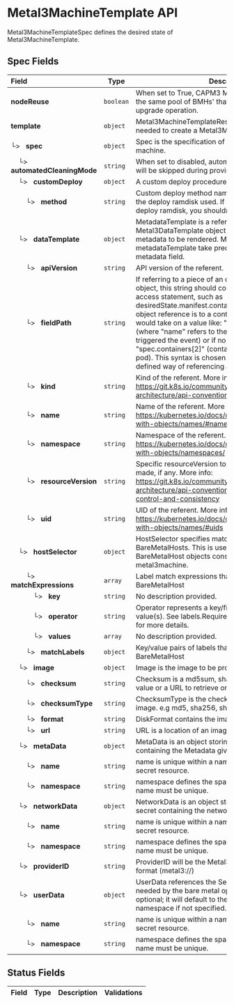 # Metal3MachineTemplate API

Metal3MachineTemplateSpec defines the desired state of Metal3MachineTemplate.

## Spec Fields

| Field | Type | Description | Validations |
|:---|---|---|---|
|  **nodeReuse** | `boolean` | When set to True, CAPM3 Machine controller will pick the same pool of BMHs' that were released during the upgrade operation. | N/A |
|  **template** | `object` | Metal3MachineTemplateResource describes the data needed to create a Metal3Machine from a template. | N/A |
| └>&nbsp;&nbsp; **spec** | `object` | Spec is the specification of the desired behavior of the machine. | N/A |
| &nbsp;&nbsp;&nbsp;&nbsp;└>&nbsp;&nbsp; **automatedCleaningMode** | `string` | When set to disabled, automated cleaning of host disks will be skipped during provisioning and deprovisioning. | N/A |
| &nbsp;&nbsp;&nbsp;&nbsp;└>&nbsp;&nbsp; **customDeploy** | `object` | A custom deploy procedure. | N/A |
| &nbsp;&nbsp;&nbsp;&nbsp;&nbsp;&nbsp;&nbsp;&nbsp;└>&nbsp;&nbsp; **method** | `string` | Custom deploy method name. This name is specific to the deploy ramdisk used. If you don't have a custom deploy ramdisk, you shouldn't use CustomDeploy. | N/A |
| &nbsp;&nbsp;&nbsp;&nbsp;└>&nbsp;&nbsp; **dataTemplate** | `object` | MetadataTemplate is a reference to a Metal3DataTemplate object containing a template of metadata to be rendered. Metadata keys defined in the metadataTemplate take precedence over keys defined in metadata field. | N/A |
| &nbsp;&nbsp;&nbsp;&nbsp;&nbsp;&nbsp;&nbsp;&nbsp;└>&nbsp;&nbsp; **apiVersion** | `string` | API version of the referent. | N/A |
| &nbsp;&nbsp;&nbsp;&nbsp;&nbsp;&nbsp;&nbsp;&nbsp;└>&nbsp;&nbsp; **fieldPath** | `string` | If referring to a piece of an object instead of an entire object, this string should contain a valid JSON/Go field access statement, such as desiredState.manifest.containers[2]. For example, if the object reference is to a container within a pod, this would take on a value like: "spec.containers{name}" (where "name" refers to the name of the container that triggered the event) or if no container name is specified "spec.containers[2]" (container with index 2 in this pod). This syntax is chosen only to have some well-defined way of referencing a part of an object. | N/A |
| &nbsp;&nbsp;&nbsp;&nbsp;&nbsp;&nbsp;&nbsp;&nbsp;└>&nbsp;&nbsp; **kind** | `string` | Kind of the referent. More info: https://git.k8s.io/community/contributors/devel/sig-architecture/api-conventions.md#types-kinds | N/A |
| &nbsp;&nbsp;&nbsp;&nbsp;&nbsp;&nbsp;&nbsp;&nbsp;└>&nbsp;&nbsp; **name** | `string` | Name of the referent. More info: https://kubernetes.io/docs/concepts/overview/working-with-objects/names/#names | N/A |
| &nbsp;&nbsp;&nbsp;&nbsp;&nbsp;&nbsp;&nbsp;&nbsp;└>&nbsp;&nbsp; **namespace** | `string` | Namespace of the referent. More info: https://kubernetes.io/docs/concepts/overview/working-with-objects/namespaces/ | N/A |
| &nbsp;&nbsp;&nbsp;&nbsp;&nbsp;&nbsp;&nbsp;&nbsp;└>&nbsp;&nbsp; **resourceVersion** | `string` | Specific resourceVersion to which this reference is made, if any. More info: https://git.k8s.io/community/contributors/devel/sig-architecture/api-conventions.md#concurrency-control-and-consistency | N/A |
| &nbsp;&nbsp;&nbsp;&nbsp;&nbsp;&nbsp;&nbsp;&nbsp;└>&nbsp;&nbsp; **uid** | `string` | UID of the referent. More info: https://kubernetes.io/docs/concepts/overview/working-with-objects/names/#uids | N/A |
| &nbsp;&nbsp;&nbsp;&nbsp;└>&nbsp;&nbsp; **hostSelector** | `object` | HostSelector specifies matching criteria for labels on BareMetalHosts. This is used to limit the set of BareMetalHost objects considered for claiming for a metal3machine. | N/A |
| &nbsp;&nbsp;&nbsp;&nbsp;&nbsp;&nbsp;&nbsp;&nbsp;└>&nbsp;&nbsp; **matchExpressions** | `array` | Label match expressions that must be true on a chosen BareMetalHost | N/A |
| &nbsp;&nbsp;&nbsp;&nbsp;&nbsp;&nbsp;&nbsp;&nbsp;&nbsp;&nbsp;&nbsp;&nbsp;└>&nbsp;&nbsp; **key** | `string` | No description provided. | N/A |
| &nbsp;&nbsp;&nbsp;&nbsp;&nbsp;&nbsp;&nbsp;&nbsp;&nbsp;&nbsp;&nbsp;&nbsp;└>&nbsp;&nbsp; **operator** | `string` | Operator represents a key/field's relationship to value(s). See labels.Requirement and fields.Requirement for more details. | N/A |
| &nbsp;&nbsp;&nbsp;&nbsp;&nbsp;&nbsp;&nbsp;&nbsp;&nbsp;&nbsp;&nbsp;&nbsp;└>&nbsp;&nbsp; **values** | `array` | No description provided. | N/A |
| &nbsp;&nbsp;&nbsp;&nbsp;&nbsp;&nbsp;&nbsp;&nbsp;└>&nbsp;&nbsp; **matchLabels** | `object` | Key/value pairs of labels that must exist on a chosen BareMetalHost | N/A |
| &nbsp;&nbsp;&nbsp;&nbsp;└>&nbsp;&nbsp; **image** | `object` | Image is the image to be provisioned. | N/A |
| &nbsp;&nbsp;&nbsp;&nbsp;&nbsp;&nbsp;&nbsp;&nbsp;└>&nbsp;&nbsp; **checksum** | `string` | Checksum is a md5sum, sha256sum or sha512sum value or a URL to retrieve one. | N/A |
| &nbsp;&nbsp;&nbsp;&nbsp;&nbsp;&nbsp;&nbsp;&nbsp;└>&nbsp;&nbsp; **checksumType** | `string` | ChecksumType is the checksum algorithm for the image. e.g md5, sha256, sha512 | N/A |
| &nbsp;&nbsp;&nbsp;&nbsp;&nbsp;&nbsp;&nbsp;&nbsp;└>&nbsp;&nbsp; **format** | `string` | DiskFormat contains the image disk format. | N/A |
| &nbsp;&nbsp;&nbsp;&nbsp;&nbsp;&nbsp;&nbsp;&nbsp;└>&nbsp;&nbsp; **url** | `string` | URL is a location of an image to deploy. | N/A |
| &nbsp;&nbsp;&nbsp;&nbsp;└>&nbsp;&nbsp; **metaData** | `object` | MetaData is an object storing the reference to the secret containing the Metadata given by the user. | N/A |
| &nbsp;&nbsp;&nbsp;&nbsp;&nbsp;&nbsp;&nbsp;&nbsp;└>&nbsp;&nbsp; **name** | `string` | name is unique within a namespace to reference a secret resource. | N/A |
| &nbsp;&nbsp;&nbsp;&nbsp;&nbsp;&nbsp;&nbsp;&nbsp;└>&nbsp;&nbsp; **namespace** | `string` | namespace defines the space within which the secret name must be unique. | N/A |
| &nbsp;&nbsp;&nbsp;&nbsp;└>&nbsp;&nbsp; **networkData** | `object` | NetworkData is an object storing the reference to the secret containing the network data given by the user. | N/A |
| &nbsp;&nbsp;&nbsp;&nbsp;&nbsp;&nbsp;&nbsp;&nbsp;└>&nbsp;&nbsp; **name** | `string` | name is unique within a namespace to reference a secret resource. | N/A |
| &nbsp;&nbsp;&nbsp;&nbsp;&nbsp;&nbsp;&nbsp;&nbsp;└>&nbsp;&nbsp; **namespace** | `string` | namespace defines the space within which the secret name must be unique. | N/A |
| &nbsp;&nbsp;&nbsp;&nbsp;└>&nbsp;&nbsp; **providerID** | `string` | ProviderID will be the Metal3 machine in ProviderID format (metal3://<bmh-uuid>) | N/A |
| &nbsp;&nbsp;&nbsp;&nbsp;└>&nbsp;&nbsp; **userData** | `object` | UserData references the Secret that holds user data needed by the bare metal operator. The Namespace is optional; it will default to the metal3machine's namespace if not specified. | N/A |
| &nbsp;&nbsp;&nbsp;&nbsp;&nbsp;&nbsp;&nbsp;&nbsp;└>&nbsp;&nbsp; **name** | `string` | name is unique within a namespace to reference a secret resource. | N/A |
| &nbsp;&nbsp;&nbsp;&nbsp;&nbsp;&nbsp;&nbsp;&nbsp;└>&nbsp;&nbsp; **namespace** | `string` | namespace defines the space within which the secret name must be unique. | N/A |
## Status Fields

| Field | Type | Description | Validations |
|:---|---|---|---|
